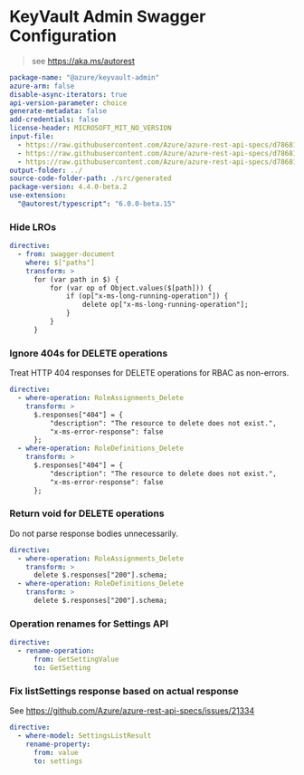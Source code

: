 # KeyVault Admin Swagger Configuration

> see https://aka.ms/autorest

```yaml
package-name: "@azure/keyvault-admin"
azure-arm: false
disable-async-iterators: true
api-version-parameter: choice
generate-metadata: false
add-credentials: false
license-header: MICROSOFT_MIT_NO_VERSION
input-file:
  - https://raw.githubusercontent.com/Azure/azure-rest-api-specs/d78681a9d322bbd8d33ecaad7e6aaa2d513513b4/specification/keyvault/data-plane/Microsoft.KeyVault/preview/7.4-preview.1/rbac.json
  - https://raw.githubusercontent.com/Azure/azure-rest-api-specs/d78681a9d322bbd8d33ecaad7e6aaa2d513513b4/specification/keyvault/data-plane/Microsoft.KeyVault/preview/7.4-preview.1/backuprestore.json
  - https://raw.githubusercontent.com/Azure/azure-rest-api-specs/d78681a9d322bbd8d33ecaad7e6aaa2d513513b4/specification/keyvault/data-plane/Microsoft.KeyVault/preview/7.4-preview.1/settings.json
output-folder: ../
source-code-folder-path: ./src/generated
package-version: 4.4.0-beta.2
use-extension:
  "@autorest/typescript": "6.0.0-beta.15"
```

### Hide LROs

```yaml
directive:
  - from: swagger-document
    where: $["paths"]
    transform: >
      for (var path in $) {
          for (var op of Object.values($[path])) {
              if (op["x-ms-long-running-operation"]) {
                  delete op["x-ms-long-running-operation"];
              }
          }
      }
```

### Ignore 404s for DELETE operations

Treat HTTP 404 responses for DELETE operations for RBAC as non-errors.

```yaml
directive:
  - where-operation: RoleAssignments_Delete
    transform: >
      $.responses["404"] = {
          "description": "The resource to delete does not exist.",
          "x-ms-error-response": false
      };
  - where-operation: RoleDefinitions_Delete
    transform: >
      $.responses["404"] = {
          "description": "The resource to delete does not exist.",
          "x-ms-error-response": false
      };
```

### Return void for DELETE operations

Do not parse response bodies unnecessarily.

```yaml
directive:
  - where-operation: RoleAssignments_Delete
    transform: >
      delete $.responses["200"].schema;
  - where-operation: RoleDefinitions_Delete
    transform: >
      delete $.responses["200"].schema;
```

### Operation renames for Settings API

```yaml
directive:
  - rename-operation:
      from: GetSettingValue
      to: GetSetting
```

### Fix listSettings response based on actual response

See https://github.com/Azure/azure-rest-api-specs/issues/21334

```yaml
directive:
  - where-model: SettingsListResult
    rename-property:
      from: value
      to: settings
```
